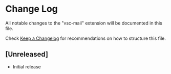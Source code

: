 # Change Log

All notable changes to the "vsc-mail" extension will be documented in this file.

Check [Keep a Changelog](http://keepachangelog.com/) for recommendations on how to structure this file.

## [Unreleased]

- Initial release
